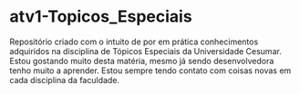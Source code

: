 # atv1-Topicos_Especiais
Repositório criado com o intuito de por em prática conhecimentos adquiridos na disciplina de Tópicos Especiais da Universidade Cesumar.
Estou gostando muito desta matéria, mesmo já sendo desenvolvedora tenho muito a aprender. Estou sempre tendo contato com coisas novas em cada disciplina da faculdade.
